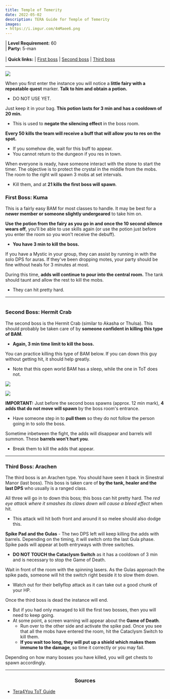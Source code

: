 ```yaml
---
title: Temple of Temerity
date: 2022-05-02
description: TERA Guide for Temple of Temerity
images:
- https://i.imgur.com/4mMaee6.png
---
```

 | **Level Requirement:** 60
<br> | **Party:** 5-man
<br>
<br> | **Quick links:**
| [First boss](#first-boss) 
| [Second boss](#second-boss) 
| [Third boss](#third-boss) 
<hr/>

![](https://i.imgur.com/4mMaee6.png)

When you first enter the instance you will notice a **little fairy with a repeatable quest** marker. **Talk to him and obtain a potion.** 
* DO NOT USE YET.

Just keep it in your bag. **This potion lasts for 3 min and has a cooldown of 20 min.** 
* This is used to **negate the silencing effect** in the boss room.

**Every 50 kills the team will receive a buff that will allow you to res on the spot.** 
* If you somehow die, wait for this buff to appear. 
* You cannot return to the dungeon if you res in town.

When everyone is ready, have someone interact with the stone to start the timer. The objective is to protect the crystal in the middle from the mobs. The room to the right will spawn 3 mobs at set intervals. 
* Kill them, and at **21 kills the first boss will spawn**.

<div id="first-boss">

<h3>First Boss: Kuma</h3>

This is a fairly easy BAM for most classes to handle. It may be best for a **newer member or someone slightly undergeared** to take him on. 

**Use the potion from the fairy as you go in and once the 10 second silence wears off**, you'll be able to use skills again (or use the potion just before you enter the room so you won't receive the debuff). 
* **You have 3 min to kill the boss.**

If you have a Mystic in your group, they can assist by running in with the solo DPS for auras. If they've been dropping motes, your party should be fine without heals for 3 minutes at most.

During this time, **adds will continue to pour into the central room.** The tank should taunt and allow the rest to kill the mobs. 
* They can hit pretty hard.

</div>

<hr/>

<div id="second-boss">

![]()
<h3>Second Boss: Hermit Crab</h3>

The second boss is the Hermit Crab (similar to Akasha or Thulsa). This should probably be taken care of by **someone confident in killing this type of BAM**. 
* **Again, 3 min time limit to kill the boss.**

You can practice killing this type of BAM below. If you can down this guy without getting hit, it should help greatly. 
* Note that this open world BAM has a sleep, while the one in ToT does not.

![](https://i.imgur.com/dwy2Zac.png)

![](https://i.imgur.com/3dg09y2.png)

**IMPORTANT:** Just before the second boss spawns (approx. 12 min mark), **4 adds that do not move will spawn** by the boss room's entrance. 
* Have someone step in to **pull them** so they do not follow the person going in to solo the boss.

Sometime inbetween the fight, the adds will disappear and barrels will summon. These **barrels won't hurt you**. 
* Break them to kill the adds that appear.

</div>

<hr/>

<div id="third-boss">

<h3>Third Boss: Arachen</h3>

The third boss is an Arachen type. You should have seen it back in Sinestral Manor (last boss). This boss is taken care of **by the tank, healer and the last DPS** who usually is a ranged class. 

All three will go in to down this boss; this boss can hit pretty hard. The *red eye attack where it smashes its claws down will cause a bleed effect* when hit. 
* This attack will hit both front and around it so melee should also dodge this.

**Spike Pad and the Gulas** - The two DPS left will keep killing the adds with barrels. Depending on the timing, it will switch onto the last Gula phase.
Spike pads will appear at both entryways with three switches. 
* **DO NOT TOUCH the Cataclysm Switch** as it has a cooldown of 3 min and is necessary to stop the Game of Death.

Wait in front of the room with the spinning lasers. As the Gulas approach the spike pads, someone will hit the switch right beside it to slow them down. 
* Watch out for their bellyflop attack as it can take out a good chunk of your HP.

</div>

Once the third boss is dead the instance will end. 
* But if you had only managed to kill the first two bosses, then you will need to keep going. 
* At some point, a screen warning will appear about the **Game of Death**. 
  * Run over to the other side and activate the spike pad. Once you see that all the mobs have entered the room, hit the Cataclysm Switch to kill them. 
  * **If you wait too long, they will put up a shield which makes them immune to the damage**, so time it correctly or you may fail.

Depending on how many bosses you have killed, you will get chests to spawn accordingly.

<hr/>

<center><h3>Sources</h3></center>

* [Tera4You ToT Guide](https://tera4you.blogspot.com/2014/02/temple-of-temerity-guide.html)